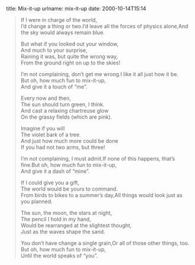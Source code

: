 title: Mix-it-up
urlname: mix-it-up
date: 2000-10-14T15:14

>  
> If I were in charge of the world,  
> I&#x02bc;d change a thing or two.I&#x02bc;d leave all the forces of physics alone,And the sky would always remain blue.
> 
>  
> But what if you looked out your window,  
> And much to your surprise,  
> Raining it was, but quite the wrong way,  
> From the ground right on up to the skies!
> 
>  
> I&#x02bc;m not complaining, don&#x02bc;t get me wrong.I like it all just how it be.  
> But oh, how much fun to mix-it-up,  
> And give it a touch of &ldquo;me&rdquo;.
> 
>  
> Every now and then,  
> The sun should turn green, I think.  
> And cast a relaxing chartreuse glow  
> On the grassy fields (which are pink).
> 
>  
> Imagine if you will  
> The violet bark of a tree.  
> And just how much more could be done  
> If you had not two arms, but three!
> 
>  
> I&#x02bc;m not complaining, I must admit.If none of this happens, that&#x02bc;s fine.But oh, how much fun to mix-it-up,  
> And give it a dash of &ldquo;mine&rdquo;.
> 
>  
> If I could give you a gift,  
> The world would be yours to command.  
> From birds to bikes to a summer&#x02bc;s day,All things would look just as you planned.
> 
>  
> The sun, the moon, the stars at night,  
> The pencil I hold in my hand,  
> Would be rearranged at the slightest thought,  
> Just as the waves shape the sand.
> 
>  
> You don&#x02bc;t have change a single grain,Or all of those other things, too.  
> But oh, how much fun to mix-it-up,  
> Until the world speaks of &ldquo;you&rdquo;.
> 